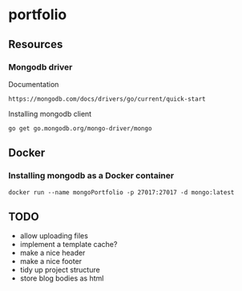 # portfolio

## Resources
### Mongodb driver
Documentation
```
https://mongodb.com/docs/drivers/go/current/quick-start
```

Installing mongodb client
```
go get go.mongodb.org/mongo-driver/mongo
```


## Docker
### Installing mongodb as a Docker container
```
docker run --name mongoPortfolio -p 27017:27017 -d mongo:latest
```

## TODO
- allow uploading files
- implement a template cache?
- make a nice header
- make a nice footer
- tidy up project structure
- store blog bodies as html
